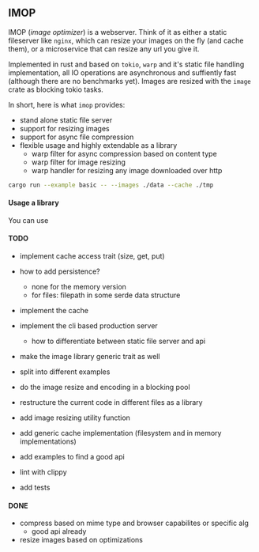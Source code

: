 ## IMOP

IMOP (_image optimizer_) is a webserver. Think of it as either a static fileserver like `nginx`, which can resize your images on the fly (and cache them), or a microservice that can resize any url you give it.

Implemented in rust and based on `tokio`, `warp` and it's static file handling implementation, all IO operations are asynchronous and suffiently fast (although there are no benchmarks yet). Images are resized with the `image` crate as blocking tokio tasks.

In short, here is what `imop` provides:

- stand alone static file server
- support for resizing images
- support for async file compression
- flexible usage and highly extendable as a library
  - warp filter for async compression based on content type
  - warp filter for image resizing
  - warp handler for resizing any image downloaded over http

```bash
cargo run --example basic -- --images ./data --cache ./tmp
```

#### Usage a library

You can use

#### TODO
- implement cache access trait (size, get, put)
- how to add persistence?
    - none for the memory version
    - for files: filepath in some serde data structure
- implement the cache

- implement the cli based production server
  - how to differentiate between static file server and api

- make the image library generic trait as well
- split into different examples
- do the image resize and encoding in a blocking pool

- restructure the current code in different files as a library
- add image resizing utility function
- add generic cache implementation (filesystem and in memory implementations)
- add examples to find a good api
- lint with clippy
- add tests

#### DONE
- compress based on mime type and browser capabilites or specific alg
  - good api already
- resize images based on optimizations


